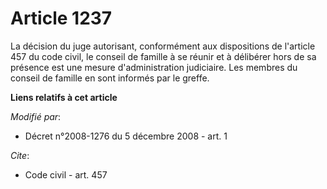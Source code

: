 # Article 1237

La décision du juge autorisant, conformément aux dispositions de l'article 457 du code civil, le conseil de famille à se
réunir et à délibérer hors de sa présence est une mesure d'administration judiciaire. Les membres du conseil de famille en
sont informés par le greffe.

**Liens relatifs à cet article**

_Modifié par_:

  - Décret n°2008-1276 du 5 décembre 2008 - art. 1

_Cite_:

  - Code civil - art. 457

